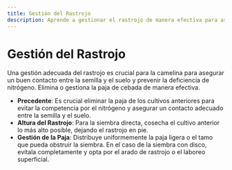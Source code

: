 ```yaml
---
title: Gestión del Rastrojo
description: Aprende a gestionar el rastrojo de manera efectiva para asegurar el crecimiento y rendimiento óptimo de la camelina.
---
```

# Gestión del Rastrojo

Una gestión adecuada del rastrojo es crucial para la camelina para asegurar un buen contacto entre la semilla y el suelo y prevenir la deficiencia de nitrógeno. Elimina o gestiona la paja de cebada de manera efectiva.

- **Precedente**: Es crucial eliminar la paja de los cultivos anteriores para evitar la competencia por el nitrógeno y asegurar un contacto adecuado entre la semilla y el suelo.
- **Altura del Rastrojo**: Para la siembra directa, cosecha el cultivo anterior lo más alto posible, dejando el rastrojo en pie.
- **Gestión de la Paja**: Distribuye uniformemente la paja ligera o el tamo que pueda obstruir la siembra. En el caso de la siembra con disco, evítala completamente y opta por el arado de rastrojo o el laboreo superficial.